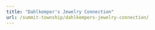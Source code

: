 ```yaml
---
title: "Dahlkemper's Jewelry Connection"
url: /summit-township/dahlkempers-jewelry-connection/
---
```

